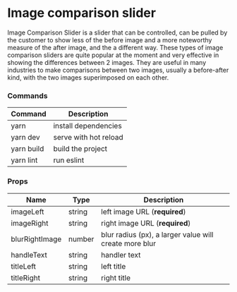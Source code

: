# Image comparison slider

Image Comparison Slider is a slider that can be controlled, can be pulled by the customer to show less of the before image and a more noteworthy measure of the after image, and the a different way. These types of image comparison sliders are quite popular at the moment and very effective in showing the differences between 2 images. They are useful in many industries to make comparisons between two images, usually a before-after kind, with the two images superimposed on each other.

### Commands

| Command    | Description           |
| ---------- | --------------------- |
| yarn       | install dependencies  |
| yarn dev   | serve with hot reload |
| yarn build | build the project         |
| yarn lint  | run eslint            |

### Props

| Name           | Type   | Description                            |
| -------------- | ------ | -------------------------------------- |
| imageLeft      | string |  left image URL (**required**)                |
| imageRight     | string |  right image URL (**required**)               |
| blurRightImage | number |  blur radius (px), a larger value will create more blur |
| handleText     | string |  handler text                           |
| titleLeft      | string |  left title                             |
| titleRight     | string |  right title                            |
